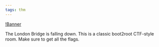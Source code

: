 ```yaml
---
tags: thm
---
```


[!Banner](../uploads/thelondonbrigde.png)

The London Bridge is falling down.
This is a classic boot2root CTF-style room. Make sure to get all the flags.